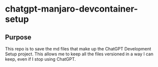 # chatgpt-manjaro-devcontainer-setup

## Purpose

This repo is to save the md files that make up the ChatGPT Development
Setup project. This allows me to keep all the files versioned in a way
I can keep, even if I stop using ChatGPT.
